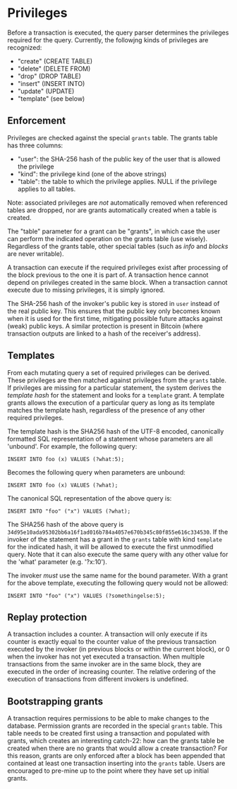 
# Privileges

Before a transaction is executed, the query parser determines the privileges required for the query. Currently, the followjng
kinds of privileges are recognized:

* "create" (CREATE TABLE)
* "delete" (DELETE FROM)
* "drop" (DROP TABLE)
* "insert" (INSERT INTO)
* "update" (UPDATE)
* "template" (see below)

## Enforcement

Privileges are checked against the special `grants` table. The grants table has three columns:
* "user": the SHA-256 hash of the public key of the user that is allowed the privilege
* "kind": the privilege kind (one of the above strings)
* "table": the table to which the privilege applies. NULL if the privilege applies to all tables.

Note: associated privileges are *not* automatically removed when referenced tables are dropped, nor are grants automatically created when a table is created.

The "table" parameter for a grant can be "grants", in which case the user can perform the indicated operation on the grants table (use wisely). Regardless of the grants table, other special tables (such as _info_ and _blocks_ are never writable).

A transaction can execute if the required privileges exist after processing of the block previous to the one it is part of. A transaction hence cannot depend on privileges created in the same block. When a transaction cannot execute due to missing privileges, it is simply ignored.

The SHA-256 hash of the invoker's public key is stored in `user` instead of the real public key. This ensures that the public key only
becomes known when it is used for the first time, mitigating possible future attacks against (weak) public keys. A similar
protection is present in Bitcoin (where transaction outputs are linked to a hash of the receiver's address).

## Templates

From each mutating query a set of required privileges can be derived. These privileges are then matched
against privileges from the `grants` table. If privileges are missing for a particular statement, the system
derives the *template hash* for the statement and looks for a `template` grant. A template grants allows
the execution of a particular query as long as its template matches the template hash, regardless of the
presence of any other required privileges.

The template hash is the SHA256 hash of the UTF-8 encoded, canonically formatted SQL representation
of a statement whose parameters are all 'unbound'. For example, the following query:

````
INSERT INTO foo (x) VALUES (?what:5);
````

Becomes the following query when parameters are unbound:

````
INSERT INTO foo (x) VALUES (?what);
````

The canonical SQL representation of the above query is:

````
INSERT INTO "foo" ("x") VALUES (?what);
````

The SHA256 hash of the above query is `34d95e10ada95302bb6a16f1ad016b784a4057e670b345c80f855e616c334530`.
If the invoker of the statement has a grant in the `grants` table with kind `template` for the indicated hash,
it will be allowed to execute the first unmodified query. Note that it can also execute the same query with any other value for
the 'what' parameter (e.g. '?x:10').

The invoker *must* use the same name for the bound parameter. With a grant for the above template, executing the
following query would not be allowed:

````
INSERT INTO "foo" ("x") VALUES (?somethingelse:5);
````

## Replay protection

A transaction includes a counter. A transaction will only execute if its counter is exactly equal to the counter value of the previous transaction executed by the invoker (in previous blocks or within the current block), or 0 when the invoker has not yet executed a transaction. When multiple transactions from the same invoker are in the same block, they are executed in the order of increasing counter. The relative ordering of the execution of transactions from different invokers is undefined.

## Bootstrapping grants

A transaction requires permissions to be able to make changes to the database. Permission grants are recorded
in the special `grants` table. This table needs to be created first using a transaction and populated with grants,
which creates an interesting catch-22: how can the grants table be created when there are no grants that would
allow a create transaction? For this reason, grants are only enforced after a block has been appended that
contained at least one transaction inserting into the `grants` table. Users are encouraged to  pre-mine up to
the point where they have set up initial grants.
